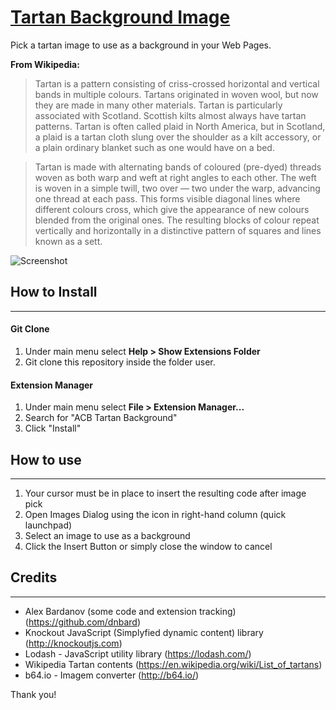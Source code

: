 # [Tartan Background Image](https://github.com/acbarbosa1964/acb-tartan-background)

Pick a tartan image to use as a background in your Web Pages.

**From Wikipedia:**

>Tartan is a pattern consisting of criss-crossed horizontal and vertical bands in multiple colours. Tartans originated in woven wool, but now they are made in many other materials. Tartan is particularly associated with Scotland. Scottish kilts almost always have tartan patterns. Tartan is often called plaid in North America, but in Scotland, a plaid is a tartan cloth slung over the shoulder as a kilt accessory, or a plain ordinary blanket such as one would have on a bed.

>Tartan is made with alternating bands of coloured (pre-dyed) threads woven as both warp and weft at right angles to each other. The weft is woven in a simple twill, two over — two under the warp, advancing one thread at each pass. This forms visible diagonal lines where different colours cross, which give the appearance of new colours blended from the original ones. The resulting blocks of colour repeat vertically and horizontally in a distinctive pattern of squares and lines known as a sett.

![Screenshot](https://github.com/acbarbosa1964/acb-sample-gifs/blob/master/images/acb-tartan-background-example.gif?raw=true)

## How to Install
---

#### Git Clone

1. Under main menu select **Help > Show Extensions Folder**
2. Git clone this repository inside the folder user.

#### Extension Manager

1. Under main menu select **File > Extension Manager...**
2. Search for "ACB Tartan Background"
3. Click "Install"

## How to use
---

1. Your cursor must be in place to insert the resulting code after image pick
2. Open Images Dialog using the icon in right-hand column (quick launchpad)
3. Select an image to use as a background   
4. Click the Insert Button or simply close the window to cancel

## Credits
---

- Alex Bardanov (some code and extension tracking) (https://github.com/dnbard)
- Knockout JavaScript (Simplyfied dynamic content) library (http://knockoutjs.com)
- Lodash - JavaScript utility library (https://lodash.com/)
- Wikipedia Tartan contents (https://en.wikipedia.org/wiki/List_of_tartans)
- b64.io - Imagem converter (http://b64.io/)


Thank you!